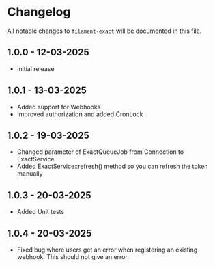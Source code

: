 # Changelog

All notable changes to `filament-exact` will be documented in this file.

## 1.0.0 - 12-03-2025
- initial release

## 1.0.1 - 13-03-2025
- Added support for Webhooks
- Improved authorization and added CronLock

## 1.0.2 - 19-03-2025
- Changed parameter of ExactQueueJob from Connection to ExactService
- Added ExactService::refresh() method so you can refresh the token manually

## 1.0.3 - 20-03-2025
- Added Unit tests

## 1.0.4 - 20-03-2025
- Fixed bug where users get an error when registering an existing webhook. This should not give an error.
